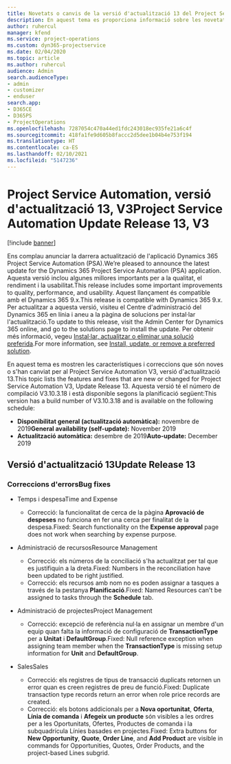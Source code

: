 ```yaml
---
title: Novetats o canvis de la versió d'actualització 13 del Project Service Automation, V3
description: En aquest tema es proporciona informació sobre les novetats a la versió d'actualització 13 del Project Service Automation, V3.
author: ruhercul
manager: kfend
ms.service: project-operations
ms.custom: dyn365-projectservice
ms.date: 02/04/2020
ms.topic: article
ms.author: ruhercul
audience: Admin
search.audienceType:
- admin
- customizer
- enduser
search.app:
- D365CE
- D365PS
- ProjectOperations
ms.openlocfilehash: 7287054c470a44ed1fdc243018ec935fe21a6c4f
ms.sourcegitcommit: 418fa1fe9d605b8faccc2d5dee1b04b4e753f194
ms.translationtype: HT
ms.contentlocale: ca-ES
ms.lasthandoff: 02/10/2021
ms.locfileid: "5147236"
---
```

# <a name="project-service-automation-update-release-13-v3"></a><span data-ttu-id="82f51-103">Project Service Automation, versió d'actualització 13, V3</span><span class="sxs-lookup"><span data-stu-id="82f51-103">Project Service Automation Update Release 13, V3</span></span>

[!include [banner](../includes/psa-now-project-operations.md)]

<span data-ttu-id="82f51-104">Ens complau anunciar la darrera actualització de l'aplicació Dynamics 365 Project Service Automation (PSA).</span><span class="sxs-lookup"><span data-stu-id="82f51-104">We’re pleased to announce the latest update for the Dynamics 365 Project Service Automation (PSA) application.</span></span> <span data-ttu-id="82f51-105">Aquesta versió inclou algunes millores importants per a la qualitat, el rendiment i la usabilitat.</span><span class="sxs-lookup"><span data-stu-id="82f51-105">This release includes some important improvements to quality, performance, and usability.</span></span> <span data-ttu-id="82f51-106">Aquest llançament és compatible amb el Dynamics 365 9.x.</span><span class="sxs-lookup"><span data-stu-id="82f51-106">This release is compatible with Dynamics 365 9.x.</span></span> <span data-ttu-id="82f51-107">Per actualitzar a aquesta versió, visiteu el Centre d'administració del Dynamics 365 en línia i aneu a la pàgina de solucions per instal·lar l'actualització.</span><span class="sxs-lookup"><span data-stu-id="82f51-107">To update to this release, visit the Admin Center for Dynamics 365 online, and go to the solutions page to install the update.</span></span> <span data-ttu-id="82f51-108">Per obtenir més informació, vegeu [Instal·lar, actualitzar o eliminar una solució preferida](https://docs.microsoft.com/power-platform/admin/install-remove-preferred-solution).</span><span class="sxs-lookup"><span data-stu-id="82f51-108">For more information, see [Install, update, or remove a preferred solution](https://docs.microsoft.com/power-platform/admin/install-remove-preferred-solution).</span></span>

<span data-ttu-id="82f51-109">En aquest tema es mostren les característiques i correccions que són noves o s'han canviat per al Project Service Automation V3, versió d'actualització 13.</span><span class="sxs-lookup"><span data-stu-id="82f51-109">This topic lists the features and fixes that are new or changed for Project Service Automation V3, Update Release 13.</span></span> <span data-ttu-id="82f51-110">Aquesta versió té el número de compilació V3.10.3.18 i està disponible segons la planificació següent:</span><span class="sxs-lookup"><span data-stu-id="82f51-110">This version has a build number of V3.10.3.18 and is available on the following schedule:</span></span>

- <span data-ttu-id="82f51-111">**Disponibilitat general (actualització automàtica):** novembre de 2019</span><span class="sxs-lookup"><span data-stu-id="82f51-111">**General availability (self-update):** November 2019</span></span>
- <span data-ttu-id="82f51-112">**Actualització automàtica:** desembre de 2019</span><span class="sxs-lookup"><span data-stu-id="82f51-112">**Auto-update:** December 2019</span></span>


## <a name="update-release-13"></a><span data-ttu-id="82f51-113">Versió d'actualització 13</span><span class="sxs-lookup"><span data-stu-id="82f51-113">Update Release 13</span></span> 

### <a name="bug-fixes"></a><span data-ttu-id="82f51-114">Correccions d'errors</span><span class="sxs-lookup"><span data-stu-id="82f51-114">Bug fixes</span></span>

- <span data-ttu-id="82f51-115">Temps i despesa</span><span class="sxs-lookup"><span data-stu-id="82f51-115">Time and Expense</span></span>

     - <span data-ttu-id="82f51-116">Correcció: la funcionalitat de cerca de la pàgina **Aprovació de despeses** no funciona en fer una cerca per finalitat de la despesa.</span><span class="sxs-lookup"><span data-stu-id="82f51-116">Fixed: Search functionality on the **Expense approval** page does not work when searching by expense purpose.</span></span>

- <span data-ttu-id="82f51-117">Administració de recursos</span><span class="sxs-lookup"><span data-stu-id="82f51-117">Resource Management</span></span>

     - <span data-ttu-id="82f51-118">Correcció: els números de la conciliació s'ha actualitzat per tal que es justifiquin a la dreta.</span><span class="sxs-lookup"><span data-stu-id="82f51-118">Fixed: Numbers in the reconciliation have been updated to be right justified.</span></span>
     - <span data-ttu-id="82f51-119">Correcció: els recursos amb nom no es poden assignar a tasques a través de la pestanya **Planificació**.</span><span class="sxs-lookup"><span data-stu-id="82f51-119">Fixed: Named Resources can't be assigned to tasks through the **Schedule** tab.</span></span>

- <span data-ttu-id="82f51-120">Administració de projectes</span><span class="sxs-lookup"><span data-stu-id="82f51-120">Project Management</span></span>

     - <span data-ttu-id="82f51-121">Correcció: excepció de referència nul·la en assignar un membre d'un equip quan falta la informació de configuració de **TransactionType** per a **Unitat** i **DefaultGroup**.</span><span class="sxs-lookup"><span data-stu-id="82f51-121">Fixed: Null reference exception when assigning team member when the **TransactionType** is missing setup information for **Unit** and **DefaultGroup**.</span></span>

- <span data-ttu-id="82f51-122">Sales</span><span class="sxs-lookup"><span data-stu-id="82f51-122">Sales</span></span>

     - <span data-ttu-id="82f51-123">Correcció: els registres de tipus de transacció duplicats retornen un error quan es creen registres de preu de funció.</span><span class="sxs-lookup"><span data-stu-id="82f51-123">Fixed: Duplicate transaction type records return an error when role price records are created.</span></span>
     - <span data-ttu-id="82f51-124">Correcció: els botons addicionals per a **Nova oportunitat**, **Oferta**, **Línia de comanda** i **Afegeix un producte** són visibles a les ordres per a les Oportunitats, Ofertes, Productes de comanda i la subquadrícula Línies basades en projectes.</span><span class="sxs-lookup"><span data-stu-id="82f51-124">Fixed: Extra buttons for **New Opportunity**, **Quote**, **Order Line**, and **Add Product** are visible in commands for Opportunities, Quotes, Order Products, and the project-based Lines subgrid.</span></span>


